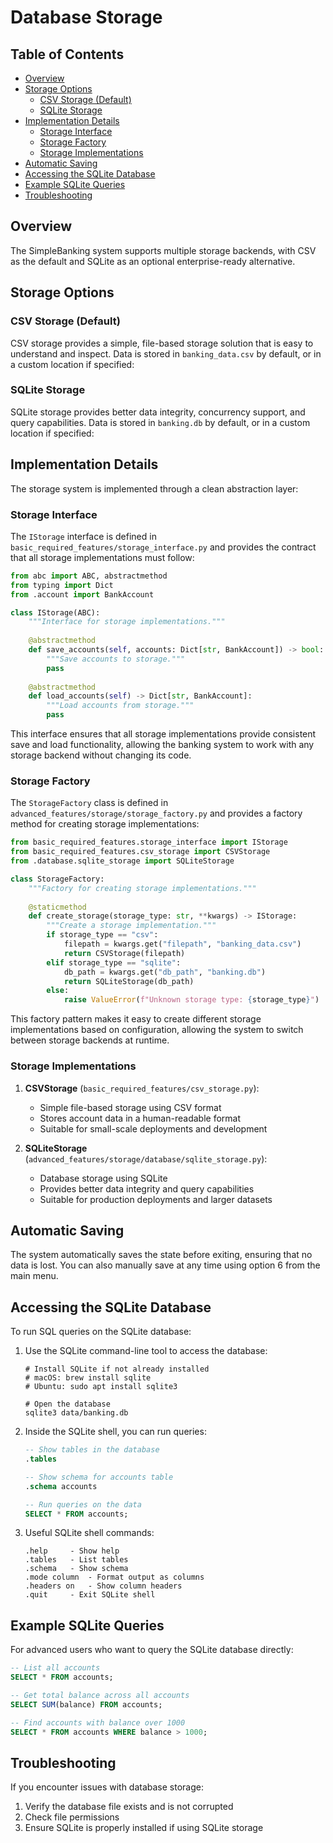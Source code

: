 # Database Storage

## Table of Contents
- [Overview](#overview)
- [Storage Options](#storage-options)
  - [CSV Storage (Default)](#csv-storage-default)
  - [SQLite Storage](#sqlite-storage)
- [Implementation Details](#implementation-details)
  - [Storage Interface](#storage-interface)
  - [Storage Factory](#storage-factory)
  - [Storage Implementations](#storage-implementations)
- [Automatic Saving](#automatic-saving)
- [Accessing the SQLite Database](#accessing-the-sqlite-database)
- [Example SQLite Queries](#example-sqlite-queries)
- [Troubleshooting](#troubleshooting)

## Overview
The SimpleBanking system supports multiple storage backends, with CSV as the default and SQLite as an optional enterprise-ready alternative.

## Storage Options

### CSV Storage (Default)
CSV storage provides a simple, file-based storage solution that is easy to understand and inspect. Data is stored in `banking_data.csv` by default, or in a custom location if specified:

### SQLite Storage
SQLite storage provides better data integrity, concurrency support, and query capabilities. Data is stored in `banking.db` by default, or in a custom location if specified:

## Implementation Details

The storage system is implemented through a clean abstraction layer:

### Storage Interface
The `IStorage` interface is defined in `basic_required_features/storage_interface.py` and provides the contract that all storage implementations must follow:

```python
from abc import ABC, abstractmethod
from typing import Dict
from .account import BankAccount

class IStorage(ABC):
    """Interface for storage implementations."""
    
    @abstractmethod
    def save_accounts(self, accounts: Dict[str, BankAccount]) -> bool:
        """Save accounts to storage."""
        pass
    
    @abstractmethod
    def load_accounts(self) -> Dict[str, BankAccount]:
        """Load accounts from storage."""
        pass
```

This interface ensures that all storage implementations provide consistent save and load functionality, allowing the banking system to work with any storage backend without changing its code.

### Storage Factory
The `StorageFactory` class is defined in `advanced_features/storage/storage_factory.py` and provides a factory method for creating storage implementations:

```python
from basic_required_features.storage_interface import IStorage
from basic_required_features.csv_storage import CSVStorage
from .database.sqlite_storage import SQLiteStorage

class StorageFactory:
    """Factory for creating storage implementations."""
    
    @staticmethod
    def create_storage(storage_type: str, **kwargs) -> IStorage:
        """Create a storage implementation."""
        if storage_type == "csv":
            filepath = kwargs.get("filepath", "banking_data.csv")
            return CSVStorage(filepath)
        elif storage_type == "sqlite":
            db_path = kwargs.get("db_path", "banking.db")
            return SQLiteStorage(db_path)
        else:
            raise ValueError(f"Unknown storage type: {storage_type}")
```

This factory pattern makes it easy to create different storage implementations based on configuration, allowing the system to switch between storage backends at runtime.

### Storage Implementations

1. **CSVStorage** (`basic_required_features/csv_storage.py`):
   - Simple file-based storage using CSV format
   - Stores account data in a human-readable format
   - Suitable for small-scale deployments and development

2. **SQLiteStorage** (`advanced_features/storage/database/sqlite_storage.py`):
   - Database storage using SQLite
   - Provides better data integrity and query capabilities
   - Suitable for production deployments and larger datasets

## Automatic Saving
The system automatically saves the state before exiting, ensuring that no data is lost. You can also manually save at any time using option 6 from the main menu.
## Accessing the SQLite Database

To run SQL queries on the SQLite database:
1. Use the SQLite command-line tool to access the database:
   ```
   # Install SQLite if not already installed
   # macOS: brew install sqlite
   # Ubuntu: sudo apt install sqlite3
   
   # Open the database
   sqlite3 data/banking.db
   ```

2. Inside the SQLite shell, you can run queries:
   ```sql
   -- Show tables in the database
   .tables
   
   -- Show schema for accounts table
   .schema accounts
   
   -- Run queries on the data
   SELECT * FROM accounts;
   ```

3. Useful SQLite shell commands:
   ```
   .help     - Show help
   .tables   - List tables
   .schema   - Show schema
   .mode column  - Format output as columns
   .headers on   - Show column headers
   .quit     - Exit SQLite shell
   ```
## Example SQLite Queries
For advanced users who want to query the SQLite database directly:

```sql
-- List all accounts
SELECT * FROM accounts;

-- Get total balance across all accounts
SELECT SUM(balance) FROM accounts;

-- Find accounts with balance over 1000
SELECT * FROM accounts WHERE balance > 1000;
```

## Troubleshooting

If you encounter issues with database storage:
1. Verify the database file exists and is not corrupted
2. Check file permissions
3. Ensure SQLite is properly installed if using SQLite storage
